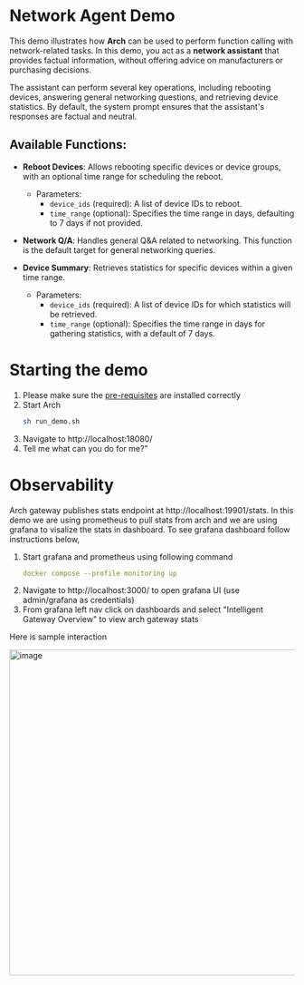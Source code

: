 # Network Agent Demo

This demo illustrates how **Arch** can be used to perform function calling with network-related tasks. In this demo, you act as a **network assistant** that provides factual information, without offering advice on manufacturers or purchasing decisions.

The assistant can perform several key operations, including rebooting devices, answering general networking questions, and retrieving device statistics. By default, the system prompt ensures that the assistant's responses are factual and neutral.

## Available Functions:
- **Reboot Devices**: Allows rebooting specific devices or device groups, with an optional time range for scheduling the reboot.
  - Parameters:
    - `device_ids` (required): A list of device IDs to reboot.
    - `time_range` (optional): Specifies the time range in days, defaulting to 7 days if not provided.

- **Network Q/A**: Handles general Q&A related to networking. This function is the default target for general networking queries.

- **Device Summary**: Retrieves statistics for specific devices within a given time range.
  - Parameters:
    - `device_ids` (required): A list of device IDs for which statistics will be retrieved.
    - `time_range` (optional): Specifies the time range in days for gathering statistics, with a default of 7 days.


# Starting the demo
1. Please make sure the [pre-requisites](../../../README.md?tab=readme-ov-file#prerequisites) are installed correctly
2. Start Arch
   ```sh
   sh run_demo.sh
   ```
3. Navigate to http://localhost:18080/
4. Tell me what can you do for me?"

# Observability
Arch gateway publishes stats endpoint at http://localhost:19901/stats. In this demo we are using prometheus to pull stats from arch and we are using grafana to visalize the stats in dashboard. To see grafana dashboard follow instructions below,

1. Start grafana and prometheus using following command
   ```yaml
   docker compose --profile monitoring up
   ```
1. Navigate to http://localhost:3000/ to open grafana UI (use admin/grafana as credentials)
1. From grafana left nav click on dashboards and select "Intelligent Gateway Overview" to view arch gateway stats

Here is sample interaction

<img width="575" alt="image" src="https://github.com/user-attachments/assets/25d40f46-616e-41ea-be8e-1623055c84ec">

